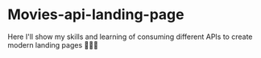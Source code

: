# Movies-api-landing-page
Here I'll show my skills and learning of consuming different APIs to create modern landing pages 🍿🎥🍿

